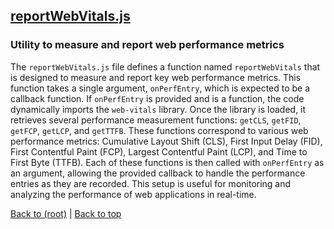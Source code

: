 ## [reportWebVitals.js](reportWebVitals.js)

### Utility to measure and report web performance metrics

The `reportWebVitals.js` file defines a function named `reportWebVitals` that is designed to measure and report key web performance metrics. This function takes a single argument, `onPerfEntry`, which is expected to be a callback function. If `onPerfEntry` is provided and is a function, the code dynamically imports the `web-vitals` library. Once the library is loaded, it retrieves several performance measurement functions: `getCLS`, `getFID`, `getFCP`, `getLCP`, and `getTTFB`. These functions correspond to various web performance metrics: Cumulative Layout Shift (CLS), First Input Delay (FID), First Contentful Paint (FCP), Largest Contentful Paint (LCP), and Time to First Byte (TTFB). Each of these functions is then called with `onPerfEntry` as an argument, allowing the provided callback to handle the performance entries as they are recorded. This setup is useful for monitoring and analyzing the performance of web applications in real-time.

[Back to (root)](#root) | [Back to top](#table-of-contents)
